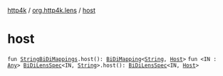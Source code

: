 [http4k](../index.md) / [org.http4k.lens](index.md) / [host](./host.md)

# host

`fun `[`StringBiDiMappings`](-string-bi-di-mappings/index.md)`.host(): `[`BiDiMapping`](-bi-di-mapping/index.md)`<`[`String`](https://kotlinlang.org/api/latest/jvm/stdlib/kotlin/-string/index.html)`, `[`Host`](../org.http4k.cloudnative.env/-host/index.md)`>`
`fun <IN : `[`Any`](https://kotlinlang.org/api/latest/jvm/stdlib/kotlin/-any/index.html)`> `[`BiDiLensSpec`](-bi-di-lens-spec/index.md)`<IN, `[`String`](https://kotlinlang.org/api/latest/jvm/stdlib/kotlin/-string/index.html)`>.host(): `[`BiDiLensSpec`](-bi-di-lens-spec/index.md)`<IN, `[`Host`](../org.http4k.cloudnative.env/-host/index.md)`>`